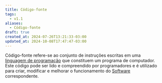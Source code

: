 ```yaml
---
title: Código-fonte
tags:
  - v1.1
aliases:
  - Código-fonte
draft: true
created_at: 2024-07-26T13:21:33-03:00
updated_at: 2024-10-08T17:47:47-03:00
---
```


Código-fonte refere-se ao conjunto de instruções escritas em uma [linguagem de programação](../../../../atomos/2024/07/08/Linguagem_de_programacao.md)  que constituem um programa de computador. Este código pode ser lido e compreendido por programadores e é utilizado para criar, modificar e melhorar o funcionamento do [Software](Software.md) correspondente.